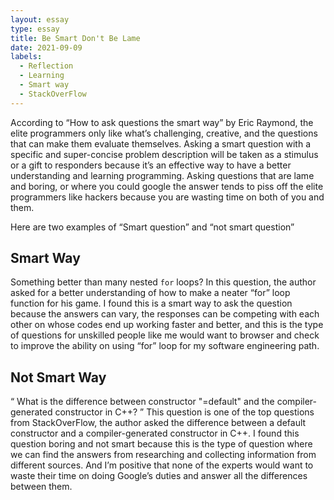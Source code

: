 ```yaml
---
layout: essay
type: essay
title: Be Smart Don't Be Lame
date: 2021-09-09
labels:
  - Reflection
  - Learning
  - Smart way
  - StackOverFlow
---
```


According to “How to ask questions the smart way” by Eric Raymond, the elite programmers only like what’s challenging, creative, and the questions that can make them evaluate themselves. Asking a smart question with a specific and super-concise problem description will be taken as a stimulus or a gift to responders because it’s an effective way to have a better understanding and learning programming. Asking questions that are lame and boring, or where you could google the answer tends to piss off the elite programmers like hackers because you are wasting time on both of you and them.

Here are two examples of “Smart question” and “not smart question”

## Smart Way
Something better than many nested `for` loops?
In this question, the author asked for a better understanding of how to make a neater “for” loop function for his game. I found this is a smart way to ask the question because the answers can vary, the responses can be competing with each other on whose codes end up working faster and better, and this is the type of questions for unskilled people like me would want to browser and check to improve the ability on using “for” loop for my software engineering path.




## Not Smart Way
“ What is the difference between constructor "=default" and the compiler-generated constructor in C++? ”
This question is one of the top questions from StackOverFlow, the author asked the difference between a default constructor and a compiler-generated constructor in C++. I found this question boring and not smart because this is the type of question where we can find the answers from researching and collecting information from different sources. And I’m positive that none of the experts would want to waste their time on doing Google’s duties and answer all the differences between them.

